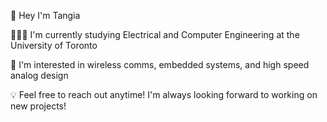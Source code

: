 👋 Hey I'm Tangia

👩🏻‍🎓 I'm currently studying Electrical and Computer Engineering at the University of Toronto

📡 I'm interested in wireless comms, embedded systems, and high speed analog design 

💡 Feel free to reach out anytime! I'm always looking forward to working on new projects!

